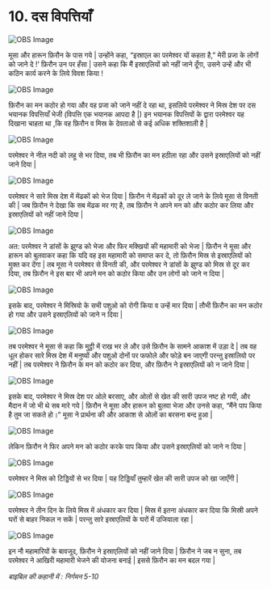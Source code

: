 # 10. दस विपत्तियाँ

![OBS Image](https://cdn.door43.org/obs/jpg/360px/obs-en-10-01.jpg)

मूसा और हारून फ़िरौन के पास गये | उन्होंने कहा, “इस्राएल का परमेश्वर यों कहता है,” मेरी प्रजा के लोगों को जाने दे !’ फ़िरौन उन पर हँसा | उसने कहा कि मैं इस्राएलियों को नहीं जाने दूँगा, उसने उन्हें और भी कठिन कार्य करने के लिये विवश किया !

![OBS Image](https://cdn.door43.org/obs/jpg/360px/obs-en-10-02.jpg)

फ़िरौन का मन कठोर हो गया और वह प्रजा को जाने नहीं दे रहा था, इसलिये परमेश्वर ने मिस्र देश पर दस भयानक विपत्तियाँ भेजी (विपत्ति एक भयानक आपदा है |) इन भयानक विपत्तियों के द्वारा परमेश्वर यह दिखाना चाहता था ,कि वह फ़िरौन व मिस्र के देवताओ से कई अधिक शक्तिशाली है |

![OBS Image](https://cdn.door43.org/obs/jpg/360px/obs-en-10-03.jpg)

परमेश्वर ने नील नदी को लहू से भर दिया, तब भी फ़िरौन का मन हठीला रहा और उसने इस्राएलियों को नहीं जाने दिया |

![OBS Image](https://cdn.door43.org/obs/jpg/360px/obs-en-10-04.jpg)

परमेश्वर ने सारे मिस्र देश में मेंढकों को भेज दिया | फ़िरौन ने मेंढकों को दूर ले जाने के लिये मूसा से विनती की | जब फ़िरौन ने देखा कि सब मेंढक मर गए है, तब फ़िरौन ने अपने मन को और कठोर कर लिया और इस्राएलियों को नहीं जाने दिया |

![OBS Image](https://cdn.door43.org/obs/jpg/360px/obs-en-10-05.jpg)

अत: परमेश्वर ने डांसों के झुण्ड को भेजा और फिर मक्खियों की महामारी को भेजा | फ़िरौन ने मूसा और हारून को बुलवाकर कहा कि यदि वह इस महामारी को समाप्त कर दे, तो फ़िरौन मिस्र से इस्राएलियों को मुक्त कर देंगा | तब मूसा ने परमेश्वर से विनती की, और परमेश्वर ने डांसों के झुण्ड को मिस्र से दूर कर दिया, तब फ़िरौन ने इस बार भी अपने मन को कठोर किया और उन लोगों को जाने न दिया |

![OBS Image](https://cdn.door43.org/obs/jpg/360px/obs-en-10-06.jpg)

इसके बाद, परमेश्वर ने मिस्रियो के सभी पशुओ को रोगी किया व उन्हें मार दिया | तौभी फ़िरौन का मन कठोर हो गया और उसने इस्राएलियों को जाने न दिया |

![OBS Image](https://cdn.door43.org/obs/jpg/360px/obs-en-10-07.jpg)

तब परमेश्वर ने मूसा से कहा कि मुट्ठी में राख भर ले और उसे फ़िरौन के सामने आकाश में उड़ा दे | तब वह धूल होकर सारे मिस्र देश में मनुष्यों और पशुओ दोनों पर फफोले और फोड़े बन जाएगी परन्तु इस्रालियो पर नहीं | तब परमेश्वर ने फ़िरौन के मन को कठोर कर दिया, और फ़िरौन ने इस्राएलियों को न जाने दिया |

![OBS Image](https://cdn.door43.org/obs/jpg/360px/obs-en-10-08.jpg)

इसके बाद, परमेश्वर ने मिस्र देश पर ओले बरसाए, और ओलों से खेत की सारी उपज नष्ट हो गयी, और मैदान में जो भी थे सब मारे गये | फ़िरौन ने मूसा और हारून को बुलवा भेजा और उनसे कहा, “मैंने पाप किया है तुम जा सकते हो।” मूसा ने प्रार्थना की और आकाश से ओलों का बरसना बन्द हुआ |

![OBS Image](https://cdn.door43.org/obs/jpg/360px/obs-en-10-09.jpg)

लेकिन फ़िरौन ने फिर अपने मन को कठोर करके पाप किया और उसने इस्राएलियों को जाने न दिया |

![OBS Image](https://cdn.door43.org/obs/jpg/360px/obs-en-10-10.jpg)

परमेश्वर ने मिस्र को टिड्डियों से भर दिया | यह टिड्डियाँ तुम्हारें खेत की सारी उपज को खा जाएँगी |

![OBS Image](https://cdn.door43.org/obs/jpg/360px/obs-en-10-11.jpg)

परमेश्वर ने तीन दिन के लिये मिस्र में अंधकार कर दिया | मिस्र में इतना अंधकार कर दिया कि मिस्री अपने घरों से बाहर निकल न सकें | परन्तु सारे इस्राएलियों के घरों में उजियाला रहा |

![OBS Image](https://cdn.door43.org/obs/jpg/360px/obs-en-10-12.jpg)

इन नौ महामारियों के बावजूद, फ़िरौन ने इस्राएलियों को नहीं जाने दिया | फ़िरौन ने जब न सुना, तब परमेश्वर ने आखिरी महामारी भेजने की योजना बनाई | इससे फ़िरौन का मन बदल गया |

_बाइबिल की कहानी में : निर्गमन 5-10_
